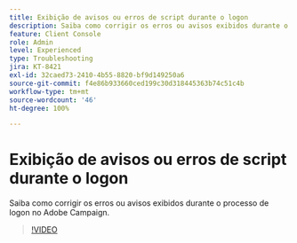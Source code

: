 ```yaml
---
title: Exibição de avisos ou erros de script durante o logon
description: Saiba como corrigir os erros ou avisos exibidos durante o processo de logon no Adobe Campaign.
feature: Client Console
role: Admin
level: Experienced
type: Troubleshooting
jira: KT-8421
exl-id: 32caed73-2410-4b55-8820-bf9d149250a6
source-git-commit: f4e86b933660ced199c30d318445363b74c51c4b
workflow-type: tm+mt
source-wordcount: '46'
ht-degree: 100%

---
```


# Exibição de avisos ou erros de script durante o logon

Saiba como corrigir os erros ou avisos exibidos durante o processo de logon no Adobe Campaign.

>[!VIDEO](https://video.tv.adobe.com/v/335975?quality=12&learn=on)
